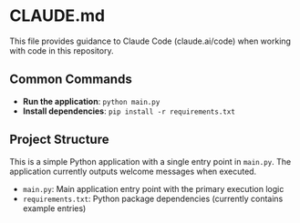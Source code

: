 # CLAUDE.md

This file provides guidance to Claude Code (claude.ai/code) when working with code in this repository.

## Common Commands

- **Run the application**: `python main.py`
- **Install dependencies**: `pip install -r requirements.txt`

## Project Structure

This is a simple Python application with a single entry point in `main.py`. The application currently outputs welcome messages when executed.

- `main.py`: Main application entry point with the primary execution logic
- `requirements.txt`: Python package dependencies (currently contains example entries)